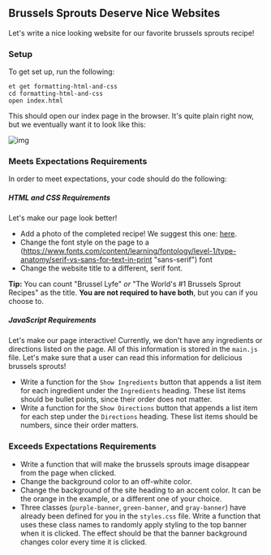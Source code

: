 ## Brussels Sprouts Deserve Nice Websites

Let's write a nice looking website for our favorite brussels sprouts recipe!

### Setup
To get set up, run the following:

```no-highlight
et get formatting-html-and-css
cd formatting-html-and-css
open index.html
```

This should open our index page in the browser. It's quite plain right now, but we eventually want it to look like this:

![img](https://s3.amazonaws.com/horizon-production/images/WRIZIHD.png)

### Meets Expectations Requirements
In order to meet expectations, your code should do the following:

##### HTML and CSS Requirements
Let's make our page look better!

* Add a photo of the completed recipe! We suggest this one: [here](https://s3.amazonaws.com/horizon-production/images/Roasted-Brussels-Sprouts.jpg).
* Change the font style on the page to a (https://www.fonts.com/content/learning/fontology/level-1/type-anatomy/serif-vs-sans-for-text-in-print "sans-serif") font
* Change the website title to a different, serif font.

**Tip:** You can count "Brussel Lyfe" *or* "The World's #1 Brussels Sprout Recipes" as the title. **You are not required to have both**, but you can if you choose to.

##### JavaScript Requirements
Let's make our page interactive! Currently, we don't have any ingredients or directions listed on the page. All of this information is stored in the `main.js` file. Let's make sure that a user can read this information for delicious brussels sprouts!

* Write a function for the `Show Ingredients` button that appends a list item for each ingredient under the `Ingredients` heading. These list items should be bullet points, since their order does not matter.
* Write a function for the `Show Directions` button that appends a list item for each step under the `Directions` heading. These list items should be numbers, since their order matters.

### Exceeds Expectations Requirements
* Write a function that will make the brussels sprouts image disappear from the page when clicked.
* Change the background color to an off-white color.
* Change the background of the site heading to an accent color. It can be the orange in the example, or a different one of your choice.
* Three classes (`purple-banner`, `green-banner`, and `gray-banner`) have already been defined for you in the `styles.css` file. Write a function that uses these class names to randomly apply styling to the top banner when it is clicked. The effect should be that the banner background changes color every time it is clicked.
